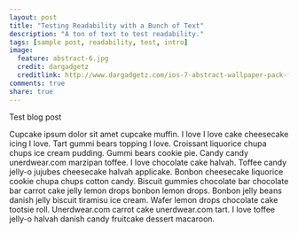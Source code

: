 ```yaml
---
layout: post
title: "Testing Readability with a Bunch of Text"
description: "A ton of text to test readability."
tags: [sample post, readability, test, intro]
image:
  feature: abstract-6.jpg
  credit: dargadgetz
  creditlink: http://www.dargadgetz.com/ios-7-abstract-wallpaper-pack-for-iphone-5-and-ipod-touch-retina/
comments: true
share: true
---
```


Test blog post

Cupcake ipsum dolor sit amet cupcake muffin. I love I love cake cheesecake icing I love. Tart gummi bears topping I love. Croissant liquorice chupa chups ice cream pudding. Gummi bears cookie pie. Candy candy unerdwear.com marzipan toffee. I love chocolate cake halvah. Toffee candy jelly-o jujubes cheesecake halvah applicake. Bonbon cheesecake liquorice cookie chupa chups cotton candy. Biscuit gummies chocolate bar chocolate bar carrot cake jelly lemon drops bonbon lemon drops. Bonbon jelly beans danish jelly biscuit tiramisu ice cream. Wafer lemon drops chocolate cake tootsie roll. Unerdwear.com carrot cake unerdwear.com tart. I love toffee jelly-o halvah danish candy fruitcake dessert macaroon.
